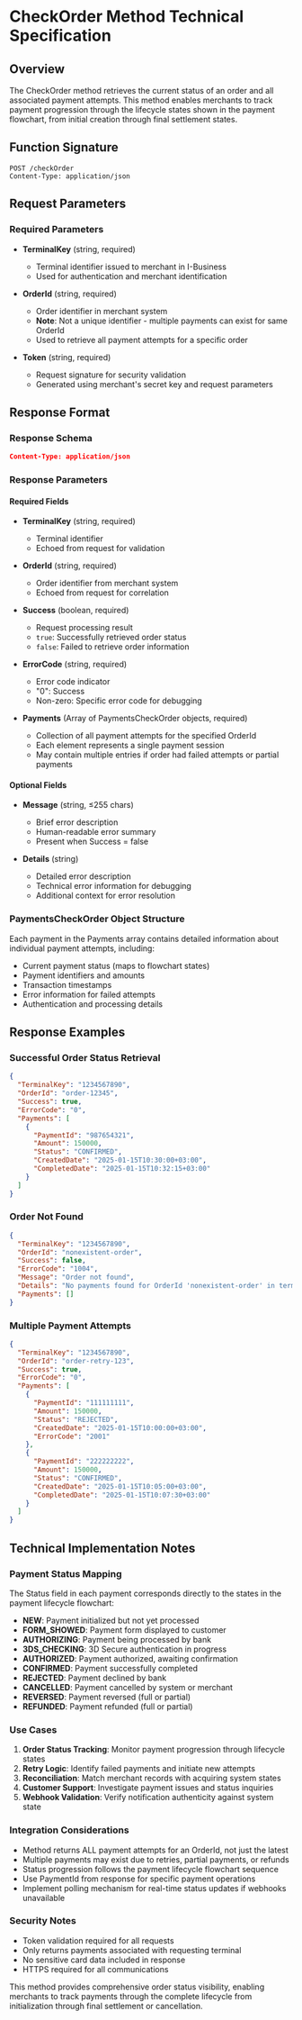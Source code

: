 # CheckOrder Method Technical Specification

## Overview
The CheckOrder method retrieves the current status of an order and all associated payment attempts. This method enables merchants to track payment progression through the lifecycle states shown in the payment flowchart, from initial creation through final settlement states.

## Function Signature
```
POST /checkOrder
Content-Type: application/json
```

## Request Parameters

### Required Parameters
- **TerminalKey** (string, required)
  - Terminal identifier issued to merchant in I-Business
  - Used for authentication and merchant identification

- **OrderId** (string, required)
  - Order identifier in merchant system
  - **Note**: Not a unique identifier - multiple payments can exist for same OrderId
  - Used to retrieve all payment attempts for a specific order

- **Token** (string, required)
  - Request signature for security validation
  - Generated using merchant's secret key and request parameters

## Response Format

### Response Schema
```json
Content-Type: application/json
```

### Response Parameters

#### Required Fields
- **TerminalKey** (string, required)
  - Terminal identifier
  - Echoed from request for validation

- **OrderId** (string, required)
  - Order identifier from merchant system
  - Echoed from request for correlation

- **Success** (boolean, required)
  - Request processing result
  - `true`: Successfully retrieved order status
  - `false`: Failed to retrieve order information

- **ErrorCode** (string, required)
  - Error code indicator
  - "0": Success
  - Non-zero: Specific error code for debugging

- **Payments** (Array of PaymentsCheckOrder objects, required)
  - Collection of all payment attempts for the specified OrderId
  - Each element represents a single payment session
  - May contain multiple entries if order had failed attempts or partial payments

#### Optional Fields
- **Message** (string, ≤255 chars)
  - Brief error description
  - Human-readable error summary
  - Present when Success = false

- **Details** (string)
  - Detailed error description
  - Technical error information for debugging
  - Additional context for error resolution

### PaymentsCheckOrder Object Structure
Each payment in the Payments array contains detailed information about individual payment attempts, including:
- Current payment status (maps to flowchart states)
- Payment identifiers and amounts
- Transaction timestamps
- Error information for failed attempts
- Authentication and processing details

## Response Examples

### Successful Order Status Retrieval
```json
{
  "TerminalKey": "1234567890",
  "OrderId": "order-12345",
  "Success": true,
  "ErrorCode": "0",
  "Payments": [
    {
      "PaymentId": "987654321",
      "Amount": 150000,
      "Status": "CONFIRMED",
      "CreatedDate": "2025-01-15T10:30:00+03:00",
      "CompletedDate": "2025-01-15T10:32:15+03:00"
    }
  ]
}
```

### Order Not Found
```json
{
  "TerminalKey": "1234567890",
  "OrderId": "nonexistent-order",
  "Success": false,
  "ErrorCode": "1004",
  "Message": "Order not found",
  "Details": "No payments found for OrderId 'nonexistent-order' in terminal '1234567890'",
  "Payments": []
}
```

### Multiple Payment Attempts
```json
{
  "TerminalKey": "1234567890",
  "OrderId": "order-retry-123",
  "Success": true,
  "ErrorCode": "0",
  "Payments": [
    {
      "PaymentId": "111111111",
      "Amount": 150000,
      "Status": "REJECTED",
      "CreatedDate": "2025-01-15T10:00:00+03:00",
      "ErrorCode": "2001"
    },
    {
      "PaymentId": "222222222",
      "Amount": 150000,
      "Status": "CONFIRMED",
      "CreatedDate": "2025-01-15T10:05:00+03:00",
      "CompletedDate": "2025-01-15T10:07:30+03:00"
    }
  ]
}
```

## Technical Implementation Notes

### Payment Status Mapping
The Status field in each payment corresponds directly to the states in the payment lifecycle flowchart:
- **NEW**: Payment initialized but not yet processed
- **FORM_SHOWED**: Payment form displayed to customer
- **AUTHORIZING**: Payment being processed by bank
- **3DS_CHECKING**: 3D Secure authentication in progress
- **AUTHORIZED**: Payment authorized, awaiting confirmation
- **CONFIRMED**: Payment successfully completed
- **REJECTED**: Payment declined by bank
- **CANCELLED**: Payment cancelled by system or merchant
- **REVERSED**: Payment reversed (full or partial)
- **REFUNDED**: Payment refunded (full or partial)

### Use Cases
1. **Order Status Tracking**: Monitor payment progression through lifecycle states
2. **Retry Logic**: Identify failed payments and initiate new attempts
3. **Reconciliation**: Match merchant records with acquiring system states  
4. **Customer Support**: Investigate payment issues and status inquiries
5. **Webhook Validation**: Verify notification authenticity against system state

### Integration Considerations
- Method returns ALL payment attempts for an OrderId, not just the latest
- Multiple payments may exist due to retries, partial payments, or refunds
- Status progression follows the payment lifecycle flowchart sequence
- Use PaymentId from response for specific payment operations
- Implement polling mechanism for real-time status updates if webhooks unavailable

### Security Notes
- Token validation required for all requests
- Only returns payments associated with requesting terminal
- No sensitive card data included in response
- HTTPS required for all communications

This method provides comprehensive order status visibility, enabling merchants to track payments through the complete lifecycle from initialization through final settlement or cancellation.